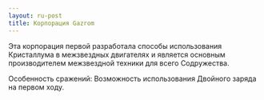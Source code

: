 ```yaml
---
layout: ru-post
title: Корпорация Gazrom
---
```


Эта корпорация первой разработала способы использования Кристаллума в межзвездных двигателях и является основным производителем межзвездной техники для всего Содружества.

Особенность сражений: Возможность использования Двойного заряда на первом ходу.
